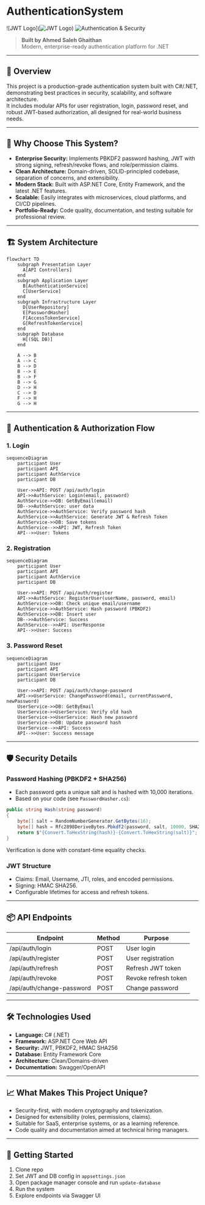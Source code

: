 
# AuthenticationSystem

![JWT Logo](![JWT Logo](https://raw.githubusercontent.com/auth0/blog/master/assets/jwt/jwt-logo.svg))
![Authentication & Security](https://cdn-icons-png.flaticon.com/512/3064/3064197.png)

> **Built by Ahmed Saleh Ghaithan**  
> Modern, enterprise-ready authentication platform for .NET

---

## 🚀 Overview

This project is a production-grade authentication system built with C#/.NET, demonstrating best practices in security, scalability, and software architecture.  
It includes modular APIs for user registration, login, password reset, and robust JWT-based authorization, all designed for real-world business needs.

---

## 🌟 Why Choose This System?

- **Enterprise Security:** Implements PBKDF2 password hashing, JWT with strong signing, refresh/revoke flows, and role/permission claims.
- **Clean Architecture:** Domain-driven, SOLID-principled codebase, separation of concerns, and extensibility.
- **Modern Stack:** Built with ASP.NET Core, Entity Framework, and the latest .NET features.
- **Scalable:** Easily integrates with microservices, cloud platforms, and CI/CD pipelines.
- **Portfolio-Ready:** Code quality, documentation, and testing suitable for professional review.

---

## 🏗️ System Architecture

```mermaid
flowchart TD
    subgraph Presentation Layer
      A[API Controllers]
    end
    subgraph Application Layer
      B[AuthenticationService]
      C[UserService]
    end
    subgraph Infrastructure Layer
      D[UserRepository]
      E[PasswordHasher]
      F[AccessTokenService]
      G[RefreshTokenService]
    end
    subgraph Database
      H[(SQL DB)]
    end

    A --> B
    A --> C
    B --> D
    B --> E
    B --> F
    B --> G
    D --> H
    C --> D
    F --> H
    G --> H
```

---

## 🔐 Authentication & Authorization Flow

### 1. Login

```mermaid
sequenceDiagram
    participant User
    participant API
    participant AuthService
    participant DB

    User->>API: POST /api/auth/login
    API->>AuthService: Login(email, password)
    AuthService->>DB: GetByEmail(email)
    DB-->>AuthService: user data
    AuthService->>AuthService: Verify password hash
    AuthService->>AuthService: Generate JWT & Refresh Token
    AuthService->>DB: Save tokens
    AuthService-->>API: JWT, Refresh Token
    API-->>User: Tokens
```

### 2. Registration

```mermaid
sequenceDiagram
    participant User
    participant API
    participant AuthService
    participant DB

    User->>API: POST /api/auth/register
    API->>AuthService: RegisterUser(userName, password, email)
    AuthService->>DB: Check unique email/username
    AuthService->>AuthService: Hash password (PBKDF2)
    AuthService->>DB: Insert user
    DB-->>AuthService: Success
    AuthService-->>API: UserResponse
    API-->>User: Success
```

### 3. Password Reset

```mermaid
sequenceDiagram
    participant User
    participant API
    participant UserService
    participant DB

    User->>API: POST /api/auth/change-password
    API->>UserService: ChangePassword(email, currentPassword, newPassword)
    UserService->>DB: GetByEmail
    UserService->>UserService: Verify old hash
    UserService->>UserService: Hash new password
    UserService->>DB: Update password hash
    UserService-->>API: Success
    API-->>User: Success message
```

---

## 🛡️ Security Details

### Password Hashing (PBKDF2 + SHA256)
- Each password gets a unique salt and is hashed with 10,000 iterations.
- Based on your code (see `PasswordHasher.cs`):

```csharp
public string Hash(string password)
{
    byte[] salt = RandomNumberGenerator.GetBytes(16);
    byte[] hash = Rfc2898DeriveBytes.Pbkdf2(password, salt, 10000, SHA256, 32);
    return $"{Convert.ToHexString(hash)}-{Convert.ToHexString(salt)}";
}
```
Verification is done with constant-time equality checks.

### JWT Structure
- Claims: Email, Username, JTI, roles, and encoded permissions.
- Signing: HMAC SHA256.
- Configurable lifetimes for access and refresh tokens.

---

## 📦 API Endpoints

| Endpoint                   | Method | Purpose                |
|----------------------------|--------|------------------------|
| /api/auth/login            | POST   | User login             |
| /api/auth/register         | POST   | User registration      |
| /api/auth/refresh          | POST   | Refresh JWT token      |
| /api/auth/revoke           | POST   | Revoke refresh token   |
| /api/auth/change-password  | POST   | Change password        |

---

## 🛠️ Technologies Used

- **Language:** C# (.NET)
- **Framework:** ASP.NET Core Web API
- **Security:** JWT, PBKDF2, HMAC SHA256
- **Database:** Entity Framework Core
- **Architecture:** Clean/Domains-driven
- **Documentation:** Swagger/OpenAPI

---

## 📈 What Makes This Project Unique?

- Security-first, with modern cryptography and tokenization.
- Designed for extensibility (roles, permissions, claims).
- Suitable for SaaS, enterprise systems, or as a learning reference.
- Code quality and documentation aimed at technical hiring managers.

---


## 🏁 Getting Started

1. Clone repo
2. Set JWT and DB config in `appsettings.json`
3. Open package manager console and run `update-database`
4. Run the system
5. Explore endpoints via Swagger UI
